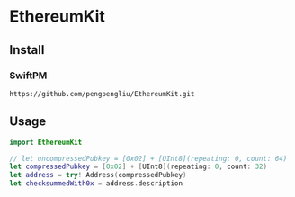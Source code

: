 # EthereumKit

Install
-------

### SwiftPM

```
https://github.com/pengpengliu/EthereumKit.git
```

Usage
-------

```swift
import EthereumKit

// let uncompressedPubkey = [0x02] + [UInt8](repeating: 0, count: 64)
let compressedPubkey = [0x02] + [UInt8](repeating: 0, count: 32)
let address = try! Address(compressedPubkey)
let checksummedWith0x = address.description 
```
